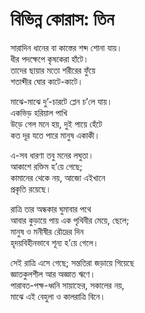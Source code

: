 # বিভিন্ন কোরাস: তিন

সারাদিন ধানের বা কাস্তের শব্দ শোনা যায়।  
ধীর পদক্ষেপে কৃষকেরা হাঁটে।  
তাদের ছায়ার মতো শরীরের ফুঁয়ে  
শতাব্দীর ঘোর কাটে-কাটে।  

মাঝে-মাঝে দু’-চারটে প্লেন চ’লে যায়।  
একভিড় হরিয়াল পাখি  
উড়ে গেল মনে হয়, দুই পায়ে হেঁটে  
কত দূর যতে পারে মানুষ একাকী।  

এ-সব ধারণা তবু মনের লঘুতা।  
আকাশে রক্তিম হ’য়ে গেছে;  
কামানের থেকে নয়, আজো এইখানে  
প্রকৃতি রয়েছে।  

রাত্রি তার অন্ধকার ঘুমাবার পথে  
আবার কুড়ায়ে পায় এক পৃথিবীর মেয়ে, ছেলে;  
মানুষ ও মনীষীর রৌদ্রের দিন  
হৃদয়বিহীনভাবে শূন্য হ’য়ে গেলে।  

সেই রাত্রি এসে গেছে; সন্ততিরা জড়ায়ে গিয়েছে  
জ্ঞাতকুলশীল আর অজ্ঞাত ঋণে।  
পারাবত-পক্ষ-ধ্বনি সায়াহ্নের, সকালের নয়,  
মাঝে এই বেহুলা ও কালরাত্রি বিনে।  